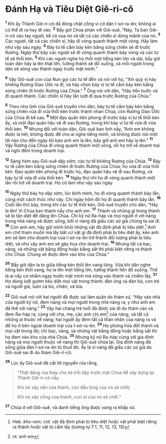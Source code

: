 # Ðánh Hạ và Tiêu Diệt Giê-ri-cô

<sup><b>1</b></sup> Khi ấy Thành Giê-ri-cô đã đóng chặt cổng vì cớ dân I-sơ-ra-ên; không ai có thể đi ra hay đi vào. <sup><b>2</b></sup> Bấy giờ Chúa phán với Giô-suê, “Này, Ta ban Giê-ri-cô vào tay ngươi, kể cả vua nó và tất cả các chiến sĩ dũng mãnh của nó. <sup><b>3</b></sup> Các ngươi, tất cả các chiến sĩ, hãy đi vòng quanh thành một vòng. Hãy làm như vậy sáu ngày. <sup><b>4</b></sup> Bảy tư tế cầm bảy kèn bằng sừng chiên sẽ đi trước Rương. Ngày thứ bảy các ngươi sẽ đi vòng quanh thành bảy vòng và các tư tế sẽ thổi kèn. <sup><b>5</b></sup> Khi các ngươi nghe họ thổi một tiếng kèn lớn và dài, bấy giờ toàn dân hãy la lên thật lớn, tường thành sẽ đổ xuống, và mỗi người trong dân sẽ xông vào thành ngay trước mặt mình.”

<sup><b>6</b></sup> Vậy Giô-suê con của Nun gọi các tư tế đến và nói với họ, “Xin quý vị hãy khiêng Rương Giao Ước ra đi, và hãy chọn bảy vị tư tế cầm bảy kèn bằng sừng chiên đi trước Rương của Chúa.” <sup><b>7</b></sup> Ông nói với dân, “Hãy tiến bước và đi quanh thành. Các chiến sĩ hãy lần lượt đi qua trước Rương của Chúa.”

<sup><b>8</b></sup> Theo như lịnh của Giô-suê truyền cho dân, bảy tư tế cầm bảy kèn bằng sừng chiên vừa đi vừa thổi kèn trước thánh nhan Chúa, còn Rương Giao Ước của Chúa đi kế sau. <sup><b>9</b></sup> Một đạo quân tiên phong đi trước bảy vị tư tế thổi kèn ấy, và một đạo quân hậu vệ đi sau Rương, trong khi bảy vị tư tế vừa đi vừa thổi kèn. <sup><b>10</b></sup> Nhưng đối với toàn dân, Giô-suê ban lịnh nầy, “Anh em không được la hét, không được để cho ai nghe tiếng mình, và không được nói một lời nào cho đến ngày tôi bảo anh em la lên; bấy giờ anh em hãy la lên.” <sup><b>11</b></sup> Vậy Rương của Chúa đi vòng quanh thành một vòng, rồi họ trở về doanh trại và nghỉ đêm trong doanh trại.

<sup><b>12</b></sup> Sáng hôm sau Giô-suê dậy sớm; các tư tế khiêng Rương của Chúa. <sup><b>13</b></sup> Bảy tư tế cầm kèn bằng sừng chiên đi trước Rương của Chúa; họ vừa đi vừa thổi kèn. Ðạo quân tiên phong đi trước họ, đạo quân hậu vệ đi sau Rương, và bảy tư tế vừa đi vừa thổi kèn. <sup><b>14</b></sup> Ngày thứ nhì họ đi vòng quanh thành một lần rồi trở về doanh trại. Họ cứ làm như vậy sáu ngày.

<sup><b>15</b></sup> Ngày thứ bảy họ dậy sớm, lúc bình minh, họ đi vòng quanh thành bảy lần, cũng một cách thức như vậy. Chỉ ngày hôm đó họ đi quanh thành bảy lần. <sup><b>16</b></sup> Cuối lần thứ bảy, trong khi các tư tế thổi kèn, Giô-suê truyền cho dân, “Hãy la lên! Vì Chúa ban thành nầy cho anh em. <sup><b>17</b></sup> Thành và những gì trong thành sẽ bị tận diệt để dâng lên Chúa. Chỉ kỹ nữ Ra-háp và mọi người ở với nàng trong nhà nàng sẽ được sống, bởi vì nàng đã giấu các sứ giả chúng ta sai đi. <sup><b>18</b></sup> Còn anh em, hãy giữ mình khỏi những vật đã định phải bị tiêu diệt.[^1-529d3af9-5f03-4f68-b1d4-0371fd368a4b] Anh em chớ tham muốn mà lấy bất cứ vật gì đã định phải bị tiêu diệt ấy, kẻo anh em sẽ làm cho doanh trại của I-sơ-ra-ên trở thành đối tượng phải bị tiêu diệt, và như vậy anh em sẽ gây họa cho doanh trại. <sup><b>19</b></sup> Nhưng tất cả bạc, vàng, và những vật bằng đồng hoặc bằng sắt thì phải biệt riêng ra thánh cho Chúa. Chúng sẽ được đem vào kho của Chúa.”

<sup><b>20</b></sup> Bấy giờ dân la to giữa tiếng kèn thổi lên vang lừng. Vừa khi dân nghe tiếng kèn thổi vang, họ la lên một tiếng lớn, tường thành liền đổ xuống. Thế là ai nấy cứ nhắm ngay trước mặt mình mà xông vào thành và chiếm lấy. <sup><b>21</b></sup> Họ dùng lưỡi gươm tiêu diệt mọi vật trong thành: đàn ông và đàn bà, con trẻ và người già, luôn cả bò, chiên, và lừa.

<sup><b>22</b></sup> Giô-suê nói với hai người đã được sai làm quân do thám xứ, “Hãy vào nhà của người kỹ nữ, đem nàng và mọi người trong nhà nàng ra, y như anh em đã thề với nàng.” <sup><b>23</b></sup> Vậy hai chàng trẻ tuổi đã được sai đi do thám vào và đem Ra-háp ra, cùng với cha, mẹ, các anh chị em[^2-529d3af9-5f03-4f68-b1d4-0371fd368a4b] của nàng, và tất cả những ai thuộc về nàng; hai người ấy đem tất cả thân nhân của nàng ra và để họ ở bên ngoài doanh trại của I-sơ-ra-ên. <sup><b>24</b></sup> Họ phóng hỏa đốt thành và mọi vật trong đó; chỉ bạc, vàng, và những vật bằng đồng hoặc bằng sắt thì họ đem vào kho của nhà Chúa. <sup><b>25</b></sup> Nhưng kỹ nữ Ra-háp cùng với gia đình nàng và mọi người thuộc về nàng thì Giô-suê chừa lại. Gia đình nàng đã sống giữa dân I-sơ-ra-ên từ thuở đó. Ấy là vì nàng đã giấu các sứ giả do Giô-suê sai đi do thám Giê-ri-cô.

<sup><b>26</b></sup> Lúc ấy Giô-suê đã cất lời nguyền rủa rằng,

> “Thật đáng rủa thay cho kẻ trỗi dậy trước mặt Chúa để xây dựng lại Thành Giê-ri-cô nầy.
>
> Khi nó xây nền của thành, con đầu lòng của nó sẽ chết;
>
> Khi nó xây cổng của thành, con út của nó sẽ chết.”

<sup><b>27</b></sup> Chúa ở với Giô-suê, và danh tiếng ông được vang ra khắp xứ.

[^1-529d3af9-5f03-4f68-b1d4-0371fd368a4b]: Heb. _khe-rem_; ctd: vật đã định phải bị tiêu diệt _hoặc_ vật phải biệt riêng ra thánh _hoặc_ vật bị cấm lấy (tương tự 7:1, 11, 12, 13, 15)

[^2-529d3af9-5f03-4f68-b1d4-0371fd368a4b]: nt: anh em

